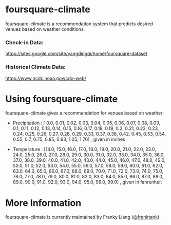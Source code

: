 foursquare-climate
====================

foursquare-climate is a recommendation system that predicts desired venues based on weather conditions.

### Check-in Data:
https://sites.google.com/site/yangdingqi/home/foursquare-dataset
### Historical Climate Data:
https://www.ncdc.noaa.gov/cdo-web/


Using foursquare-climate
=================================

foursquare-climate gives a recommendation for venues based on weather:


* Precipitation : [ 0.0, 0.01, 0.02, 0.03, 0.04, 0.05, 0.06, 0.07, 0.08, 0.09,  0.1,
              0.11, 0.12, 0.13, 0.14, 0.15, 0.16, 0.17, 0.18, 0.19,  0.2, 0.21,
              0.22, 0.23, 0.24, 0.25, 0.26, 0.27, 0.28, 0.29, 0.33, 0.37, 0.38,
              0.42, 0.45, 0.53, 0.54, 0.55,  0.7, 0.75, 0.85, 0.93, 1.05,
              1.76] , given in inches


* Temperature : [14.0, 15.0, 16.0, 17.0, 18.0, 19.0, 20.0, 21.0, 22.0, 23.0, 24.0,
              25.0, 26.0, 27.0, 28.0, 29.0, 30.0, 31.0, 32.0, 33.0, 34.0, 35.0,
              36.0, 37.0, 38.0, 39.0, 40.0, 41.0, 42.0, 43.0, 44.0, 45.0, 46.0,
              47.0, 48.0, 49.0, 50.0, 51.0, 52.0, 53.0, 54.0, 55.0, 56.0, 57.0,
              58.0, 59.0, 60.0, 61.0, 62.0, 63.0, 64.0, 65.0, 66.0, 67.0, 68.0,
              69.0, 70.0, 71.0, 72.0, 73.0, 74.0, 75.0, 76.0, 77.0, 78.0, 79.0,
              80.0, 81.0, 82.0, 83.0, 84.0, 85.0, 86.0, 87.0, 88.0, 89.0, 90.0,
              91.0, 92.0, 93.0, 94.0, 95.0, 96.0, 99.0] , given in fahrenheit


More Information
================
foursquare-climate is currently maintained by Franky Liang ([@franktank](https://github.com/franktank)).
